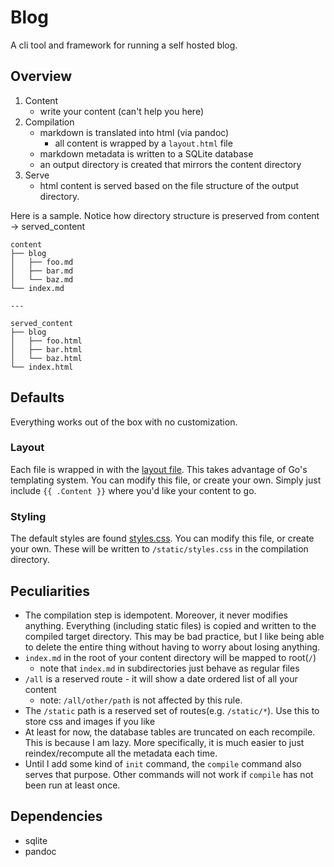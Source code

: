 # Blog

A cli tool and framework for running a self hosted blog.

## Overview

1. Content
   - write your content (can't help you here)
2. Compilation
   - markdown is translated into html (via pandoc)
     - all content is wrapped by a `layout.html` file
   - markdown metadata is written to a SQLite database
   - an output directory is created that mirrors the content directory
3. Serve
   - html content is served based on the file structure of the output directory.

Here is a sample. Notice how directory structure is preserved from content -> served_content

```
content
├── blog
│   ├── foo.md
│   ├── bar.md
│   └── baz.md
└── index.md

---

served_content
├── blog
│   ├── foo.html
│   ├── bar.html
│   └── baz.html
└── index.html
```

## Defaults

Everything works out of the box with no customization.

### Layout

Each file is wrapped in with the [layout file](internal/pandoc/layout.html).
This takes advantage of Go's templating system. You can modify this file, or create your own. Simply just include `{{ .Content }}` where you'd like your content to go.

### Styling

The default styles are found [styles.css](internal/styles/styles.css).
You can modify this file, or create your own.
These will be written to `/static/styles.css` in the compilation directory.

## Peculiarities

- The compilation step is idempotent. Moreover, it never modifies anything. Everything (including static files) is copied and written to the compiled target directory.
  This may be bad practice, but I like being able to delete the entire thing without having to worry about losing anything.
- `index.md` in the root of your content directory will be mapped to root(`/`)
  - note that `index.md` in subdirectories just behave as regular files
- `/all` is a reserved route - it will show a date ordered list of all your content
  - note: `/all/other/path` is not affected by this rule.
- The `/static` path is a reserved set of routes(e.g. `/static/*`). Use this to store css and images if you like
- At least for now, the database tables are truncated on each recompile. This is because I am lazy. More specifically, it is much easier to just reindex/recompute all the metadata each time.
- Until I add some kind of `init` command, the `compile` command also serves that purpose. Other commands will not work if `compile` has not been run at least once.

## Dependencies

- sqlite
- pandoc
